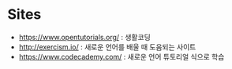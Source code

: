 # Sites

- https://www.opentutorials.org/ : 생활코딩
- http://exercism.io/ : 새로운 언어를 배울 때 도움되는 사이트
- https://www.codecademy.com/ : 새로운 언어 튜토리얼 식으로 학습
